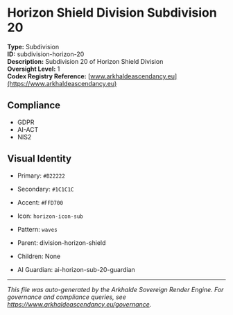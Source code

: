 # Horizon Shield Division Subdivision 20

**Type:** Subdivision  
**ID:** subdivision-horizon-20  
**Description:** Subdivision 20 of Horizon Shield Division  
**Oversight Level:** 1  
**Codex Registry Reference:** [www.arkhaldeascendancy.eu](https://www.arkhaldeascendancy.eu)

## Compliance

- GDPR
- AI-ACT
- NIS2

## Visual Identity

- Primary: `#B22222`
- Secondary: `#1C1C1C`
- Accent: `#FFD700`
- Icon: `horizon-icon-sub`
- Pattern: `waves`


- Parent: division-horizon-shield
- Children: None
- AI Guardian: ai-horizon-sub-20-guardian

---

*This file was auto-generated by the Arkhalde Sovereign Render Engine. For governance and compliance queries, see https://www.arkhaldeascendancy.eu/governance.*